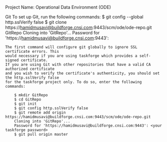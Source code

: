 Project Name: Operational Data Environment (ODE)

Git
	To set up Git, run the following commands:
		$ git config --global http.sslVerify false
		$ git clone https://hamidmusavi@buildforge.cnsi.com:9443/scm/ode/ode-repo.git GitRepo
		Cloning into 'GitRepo'...
		Password for 'https://hamidmusavi@buildforge.cnsi.com:9443': <your taskforge password>

	The first command will configure git globally to ignore SSL certificate errors. This
	would necessary if you are using taskforge which provides a self-signed certificate. 
	If you are using Git with other repositories that have a valid CA authorized certificate
	and you wish to verify the certificate's authenticity, you should set the http.sslVerify false
	for the taskforge project only. To do so, enter the following commands:
	
		$ mkdir GitRepo
		$ cd GitRepo
		$ git init
		$ git config http.sslVerify false
		$ git remote add origin https://hamidmusavi@buildforge.cnsi.com:9443/scm/ode/ode-repo.git
		Cloning into 'GitRepo'...
		Password for 'https://hamidmusavi@buildforge.cnsi.com:9443': <your taskforge password>
		$ git pull origin master

	